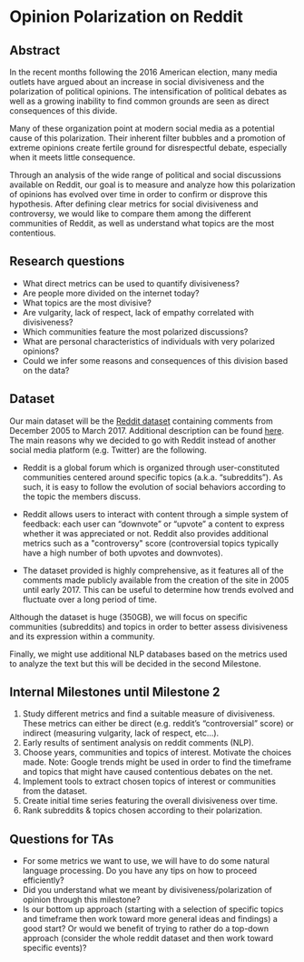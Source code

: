 # Opinion Polarization on Reddit

## Abstract

In the recent months following the 2016 American election, many media outlets have argued about an increase in social divisiveness and the polarization of political opinions. The intensification of political debates as well as a growing inability to find common grounds are seen as direct consequences of this divide.

Many of these organization point at modern social media as a potential cause of this polarization. Their inherent filter bubbles and a promotion of extreme opinions create fertile ground for disrespectful debate, especially when it meets little consequence.

Through an analysis of the wide range of political and social discussions available on Reddit, our goal is to measure and analyze how this polarization of opinions has evolved over time in order to confirm or disprove this hypothesis. After defining clear metrics for social divisiveness and controversy, we would like to compare them among the different communities of Reddit, as well as understand what topics are the most contentious.

## Research questions

- What direct metrics can be used to quantify divisiveness?
- Are people more divided on the internet today?
- What topics are the most divisive?
- Are vulgarity, lack of respect, lack of empathy correlated with divisiveness?
- Which communities feature the most polarized discussions?
- What are personal characteristics of individuals with very polarized opinions?
- Could we infer some reasons and consequences of this division based on the data?

## Dataset

Our main dataset will be the [Reddit dataset](http://academictorrents.com/details/85a5bd50e4c365f8df70240ffd4ecc7dec59912b) containing comments from December 2005 to March 2017. Additional description can be found [here](https://www.reddit.com/r/datasets/comments/3bxlg7/i_have_every_publicly_available_reddit_comment/). The main reasons why we decided to go with Reddit instead of another social media platform (e.g. Twitter) are the following.

- Reddit is a global forum which is organized through user-constituted communities centered around specific topics (a.k.a. “subreddits”). As such, it is easy to follow the evolution of social behaviors according to the topic the members discuss. 

- Reddit allows users to interact with content through a simple system of feedback: each user can “downvote” or “upvote” a content to express whether it was appreciated or not. Reddit also provides additional metrics such as a "controversy" score (controversial topics typically have a high number of both upvotes and downvotes).

- The dataset provided is highly comprehensive, as it features all of the comments made publicly available from the creation of the site in 2005 until early 2017. This can be useful to determine how trends evolved and fluctuate over a long period of time.

Although the dataset is huge (350GB), we will focus on specific communities (subreddits) and topics in order to better assess divisiveness and its expression within a community.

Finally, we might use additional NLP databases based on the metrics used to analyze the text but this will be decided in the second Milestone.

## Internal Milestones until Milestone 2

1. Study different metrics and find a suitable measure of divisiveness. These metrics can either be direct (e.g. reddit’s “controversial” score) or indirect (measuring vulgarity, lack of respect, etc…).
2. Early results of sentiment analysis on reddit comments (NLP).
3. Choose years, communities and topics of interest. Motivate the choices made. Note: Google trends might be used in order to find the timeframe and topics that might have caused contentious debates on the net.
4. Implement tools to extract chosen topics of interest or communities from the dataset.
5. Create initial time series featuring the overall divisiveness over time.
6. Rank subreddits & topics chosen according to their polarization.

## Questions for TAs

- For some metrics we want to use, we will have to do some natural language processing. Do you have any tips on how to proceed efficiently?
- Did you understand what we meant by divisiveness/polarization of opinion through this milestone?
- Is our bottom up approach (starting with a selection of specific topics and timeframe then work toward more general ideas and findings) a good start? Or would we benefit of trying to rather do a top-down approach (consider the whole reddit dataset and then work toward specific events)?
